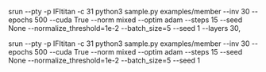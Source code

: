srun --pty -p IFItitan -c 31 python3 sample.py examples/member --inv 30 --epochs 500 --cuda True --norm mixed --optim adam --steps 15 --seed None --normalize_threshold=1e-2 --batch_size=5 --seed 1 --layers 30,

srun --pty -p IFItitan -c 31 python3 sample.py examples/member --inv 30 --epochs 500 --cuda True --norm mixed --optim adam --steps 15 --seed None --normalize_threshold=1e-2 --batch_size=5 --seed 1
